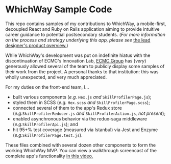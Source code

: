 # WhichWay Sample Code

This repo contains samples of my contributions to WhichWay, a mobile-first, decoupled React and Ruby on Rails application aiming to provide intuitive career guidance to potential postsecondary students. (_For more information on the process and strategy underlying this app, please see_ [the lead designer's product overview.](http://www.t-winters.com/#/whichway-mvp/))

While WhichWay's development was put on indefinite hiatus with the discontinuation of ECMC's Innovation Lab, [ECMC Group](https://www.ecmc.org/about-us/index.html) has (*very*) generously allowed several of the team to publicly display some samples of their work from the project. A personal thanks to that institution: this was wholly unexpected, and very much appreciated.

For my duties on the front-end team, I... 
* built various components (_e.g._ `Hex.js` _and_ `SkillProfilerPage.js`); 
* styled them in SCSS (_e.g._ `Hex.scss` _and_ `SkillProfilerPage.scss`); 
* connected several of them to the app's Redux store (_e.g._`SkillProfilerReducer.js` _and_ `SkillProfilerAction.js`_, not present_);
* enabled asynchronous behavior via the redux-saga middleware (_e.g._`SkillProfilerApi.js`); and
* hit 95+% test coverage (measured via Istanbul) via Jest and Enzyme (_e.g._`SkillProfilerPage.test.js`).

These files combined with several dozen other components to form the working WhichWay MVP. You can view a walkthrough screencast of the complete app's functionality [in this video.](https://www.dropbox.com/s/3iyambkt3tbt42r/WhichWay_Walkthrough.mp4?dl=0)